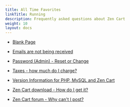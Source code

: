 ```yaml
---
title: All Time Favorites
linkTitle: Running
description: Frequently asked questions about Zen Cart 
weight: 10
layout: docs
---
```


<!-- unlike other _index.md files, this one SHOULD have direct links -->
<!-- please keep in alphabetic order -->

* [Blank Page](/user/troubleshooting/blank_page/)

* [Emails are not being received](/user/Email/emails_not_received.md)

* [Password (Admin) - Reset or Change](user/troubleshooting/reset_admin_password/) 

* [Taxes - how much do I charge?](/user/localization/taxes/)

* [Version Information for PHP, MySQL and Zen Cart](/user/first_steps/version/)

* [Zen Cart download - How do I get it?](/user/first_steps/get_zen_cart/)

* [Zen Cart forum - Why can't I post?](/user/first_steps/forum_issues/)
